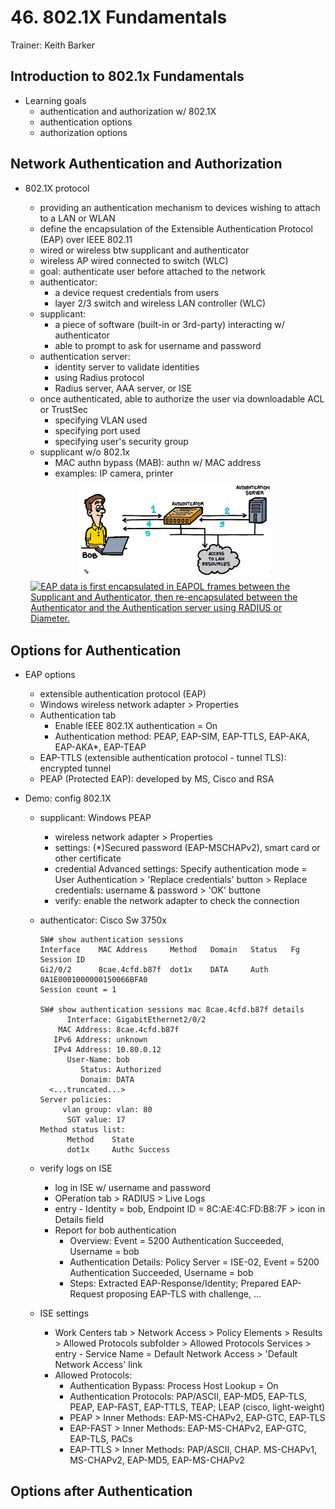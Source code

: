 # 46. 802.1X Fundamentals

Trainer: Keith Barker


## Introduction to 802.1x Fundamentals

- Learning goals
  - authentication and authorization w/ 802.1X
  - authentication options
  - authorization options


## Network Authentication and Authorization

- 802.1X protocol
  - providing an authentication mechanism to devices wishing to attach to a LAN or WLAN
  - define the encapsulation of the Extensible Authentication Protocol (EAP) over IEEE 802.11
  - wired or wireless btw supplicant and authenticator
  - wireless AP wired connected to switch (WLC)
  - goal: authenticate user before attached to the network
  - authenticator:
    - a device request credentials from users
    - layer 2/3 switch and wireless LAN controller (WLC)
  - supplicant:
    - a piece of software (built-in or 3rd-party) interacting w/ authenticator
    - able to prompt to ask for username and password
  - authentication server:
    - identity server to validate identities
    - using Radius protocol
    - Radius server, AAA server, or ISE
  - once authenticated, able to authorize the user via downloadable ACL or TrustSec
    - specifying VLAN used
    - specifying port used
    - specifying user's security group
  - supplicant w/o 802.1x
    - MAC authn bypass (MAB): authn w/ MAC address
    - examples: IP camera, printer

  <div style="margin: 0.5em; display: flex; justify-content: center; align-items: center; flex-flow: row wrap;">
    <a href="url" ismap target="_blank">
      <img style="margin: 0.1em;" height=150
        src   = "img/46-dot1x.png"
        alt   = "Network for 802.1X authentication and authorization"
        title = "Network for 802.1X authentication and authorization"
      >
    </a>
    <a href="https://en.wikipedia.org/wiki/IEEE_802.1X" ismap target="_blank">
      <img style="margin: 0.1em;" height=150
        src   = "https://upload.wikimedia.org/wikipedia/commons/1/1f/802.1X_wired_protocols.png"
        alt   = "EAP data is first encapsulated in EAPOL frames between the Supplicant and Authenticator, then re-encapsulated between the Authenticator and the Authentication server using RADIUS or Diameter."
        title = "EAP data is first encapsulated in EAPOL frames between the Supplicant and Authenticator, then re-encapsulated between the Authenticator and the Authentication server using RADIUS or Diameter."
      >
    </a>
  </div>



## Options for Authentication

- EAP options
  - extensible authentication protocol (EAP)
  - Windows wireless network adapter > Properties
  - Authentication tab
    - Enable IEEE 802.1X authentication = On
    - Authentication method: PEAP, EAP-SIM, EAP-TTLS, EAP-AKA, EAP-AKA*, EAP-TEAP
  - EAP-TTLS (extensible authentication protocol - tunnel TLS): encrypted tunnel
  - PEAP (Protected EAP): developed by MS, Cisco and RSA


- Demo: config 802.1X
  - supplicant: Windows PEAP
    - wireless network adapter > Properties
    - settings: (*)Secured password (EAP-MSCHAPv2), smart card or other certificate
    - credential Advanced settings: Specify authentication mode = User Authentication > 'Replace credentials' button > Replace credentials: username & password > 'OK' buttone
    - verify: enable the network adapter to check the connection
  - authenticator: Cisco Sw 3750x

    ```text
    SW# show authentication sessions
    Interface    MAC Address     Method   Domain   Status   Fg    Session ID
    Gi2/0/2      8cae.4cfd.b87f  dot1x    DATA     Auth           0A1E0001000000150066BFA0
    Session count = 1

    SW# show authentication sessions mac 8cae.4cfd.b87f details
          Interface: GigabitEthernet2/0/2
        MAC Address: 8cae.4cfd.b87f
       IPv6 Address: unknown
       IPv4 Address: 10.80.0.12
          User-Name: bob
             Status: Authorized
             Donaim: DATA
      <...truncated...>
    Server policies:
         vlan group: vlan: 80
          SGT value: 17
    Method status list:
          Method    State
          dot1x     Authc Success
    ```

  - verify logs on ISE
    - log in ISE w/ username and password
    - OPeration tab > RADIUS > Live Logs
    - entry - Identity = bob, Endpoint ID = 8C:AE:4C:FD:B8:7F > icon in Details field
    - Report for bob authentication
      - Overview: Event = 5200 Authentication Succeeded, Username = bob
      - Authentication Details: Policy Server = ISE-02, Event = 5200 Authentication Succeeded, Username = bob
      - Steps: Extracted EAP-Response/Identity; Prepared EAP-Request proposing EAP-TLS with challenge, ...
  - ISE settings
    - Work Centers tab > Network Access > Policy Elements > Results > Allowed Protocols subfolder > Allowed Protocols Services > entry - Service Name  = Default Network Access > 'Default Network Access' link
    - Allowed Protocols: 
      - Authentication Bypass: Process Host Lookup = On
      - Authentication Protocols: PAP/ASCII, EAP-MD5, EAP-TLS, PEAP, EAP-FAST, EAP-TTLS, TEAP; LEAP (cisco, light-weight)
      - PEAP > Inner Methods: EAP-MS-CHAPv2, EAP-GTC, EAP-TLS
      - EAP-FAST > Inner Methods: EAP-MS-CHAPv2, EAP-GTC, EAP-TLS, PACs
      - EAP-TTLS > Inner Methods: PAP/ASCII, CHAP. MS-CHAPv1, MS-CHAPv2, EAP-MD5, EAP-MS-CHAPv2


## Options after Authentication



